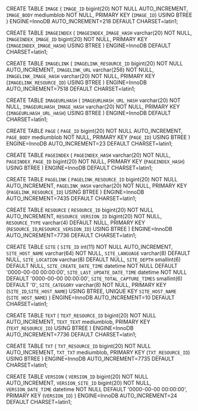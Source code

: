 CREATE TABLE `IMAGE` (
  `IMAGE_ID` bigint(20) NOT NULL AUTO_INCREMENT,
  `IMAGE_BODY` mediumblob NOT NULL,
  PRIMARY KEY (`IMAGE_ID`) USING BTREE
) ENGINE=InnoDB AUTO_INCREMENT=218 DEFAULT CHARSET=latin1;

CREATE TABLE `IMAGEINDEX` (
  `IMAGEINDEX_IMAGE_HASH` varchar(20) NOT NULL,
  `IMAGEINDEX_IMAGE_ID` bigint(20) NOT NULL,
  PRIMARY KEY (`IMAGEINDEX_IMAGE_HASH`) USING BTREE
) ENGINE=InnoDB DEFAULT CHARSET=latin1;

CREATE TABLE `IMAGELINK` (
  `IMAGELINK_RESOURCE_ID` bigint(20) NOT NULL AUTO_INCREMENT,
  `IMAGELINK_URL` varchar(256) NOT NULL,
  `IMAGELINK_IMAGE_HASH` varchar(20) NOT NULL,
  PRIMARY KEY (`IMAGELINK_RESOURCE_ID`) USING BTREE
) ENGINE=InnoDB AUTO_INCREMENT=7518 DEFAULT CHARSET=latin1;

CREATE TABLE `IMAGEURLHASH` (
  `IMAGEURLHASH_URL_HASH` varchar(20) NOT NULL,
  `IMAGEURLHASH_IMAGE_HASH` varchar(20) NOT NULL,
  PRIMARY KEY (`IMAGEURLHASH_URL_HASH`) USING BTREE
) ENGINE=InnoDB DEFAULT CHARSET=latin1;

CREATE TABLE `PAGE` (
  `PAGE_ID` bigint(20) NOT NULL AUTO_INCREMENT,
  `PAGE_BODY` mediumblob NOT NULL,
  PRIMARY KEY (`PAGE_ID`) USING BTREE
) ENGINE=InnoDB AUTO_INCREMENT=23 DEFAULT CHARSET=latin1;

CREATE TABLE `PAGEINDEX` (
  `PAGEINDEX_HASH` varchar(20) NOT NULL,
  `PAGEINDEX_PAGE_ID` bigint(20) NOT NULL,
  PRIMARY KEY (`PAGEINDEX_HASH`) USING BTREE
) ENGINE=InnoDB DEFAULT CHARSET=latin1;

CREATE TABLE `PAGELINK` (
  `PAGELINK_RESOURCE_ID` bigint(20) NOT NULL AUTO_INCREMENT,
  `PAGELINK_HASH` varchar(20) NOT NULL,
  PRIMARY KEY (`PAGELINK_RESOURCE_ID`) USING BTREE
) ENGINE=InnoDB AUTO_INCREMENT=7435 DEFAULT CHARSET=latin1;

CREATE TABLE `RESOURCE` (
  `RESOURCE_ID` bigint(20) NOT NULL AUTO_INCREMENT,
  `RESOURCE_VERSION_ID` bigint(20) NOT NULL,
  `RESOURCE_TYPE` varchar(4) DEFAULT NULL,
  PRIMARY KEY (`RESOURCE_ID`,`RESOURCE_VERSION_ID`) USING BTREE
) ENGINE=InnoDB AUTO_INCREMENT=7736 DEFAULT CHARSET=latin1;

CREATE TABLE `SITE` (
  `SITE_ID` int(11) NOT NULL AUTO_INCREMENT,
  `SITE_HOST_NAME` varchar(64) NOT NULL,
  `SITE_LANGUAGE` varchar(8) DEFAULT NULL,
  `SITE_LOCATION` varchar(8) DEFAULT NULL,
  `SITE_DEPTH` smallint(6) DEFAULT NULL,
  `SITE_CREATE_DATE_TIME` datetime NOT NULL DEFAULT '0000-00-00 00:00:00',
  `SITE_LAST_UPDATE_DATE_TIME` datetime NOT NULL DEFAULT '0000-00-00 00:00:00',
  `SITE_TOTAL_CAPTURE_TIMES` smallint(6) DEFAULT '0',
  `SITE_CATEGORY` varchar(8) NOT NULL,
  PRIMARY KEY (`SITE_ID`,`SITE_HOST_NAME`) USING BTREE,
  UNIQUE KEY `SITE_HOST_NAME` (`SITE_HOST_NAME`)
) ENGINE=InnoDB AUTO_INCREMENT=10 DEFAULT CHARSET=latin1;

CREATE TABLE `TEXT` (
  `TEXT_RESOURCE_ID` bigint(20) NOT NULL AUTO_INCREMENT,
  `TEXT_TEXT` mediumblob,
  PRIMARY KEY (`TEXT_RESOURCE_ID`) USING BTREE
) ENGINE=InnoDB AUTO_INCREMENT=7736 DEFAULT CHARSET=latin1;

CREATE TABLE `TXT` (
  `TXT_RESOURCE_ID` bigint(20) NOT NULL AUTO_INCREMENT,
  `TXT_TXT` mediumblob,
  PRIMARY KEY (`TXT_RESOURCE_ID`) USING BTREE
) ENGINE=InnoDB AUTO_INCREMENT=7735 DEFAULT CHARSET=latin1;

CREATE TABLE `VERSION` (
  `VERSION_ID` bigint(20) NOT NULL AUTO_INCREMENT,
  `VERSION_SITE_ID` bigint(20) NOT NULL,
  `VERSION_DATE_TIME` datetime NOT NULL DEFAULT '0000-00-00 00:00:00',
  PRIMARY KEY (`VERSION_ID`)
) ENGINE=InnoDB AUTO_INCREMENT=24 DEFAULT CHARSET=latin1;
